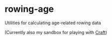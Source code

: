 # rowing-age

Utilities for calculating age-related rowing data

(Currently also my sandbox for playing with [Craft](https://github.com/getsentry/craft))
